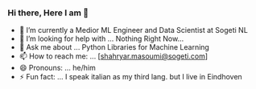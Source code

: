 ### Hi there, Here I am 👋

- 🔭 I’m currently a Medior ML Engineer and Data Scientist at Sogeti NL
- 🤔 I’m looking for help with ... Nothing Right Now...
- 💬 Ask me about ... Python Libraries for Machine Learning
- 📫 How to reach me: ... [shahryar.masoumi@sogeti.com]
- 😄 Pronouns: ... he/him
- ⚡ Fun fact: ... I speak italian as my third lang. but I live in Eindhoven
